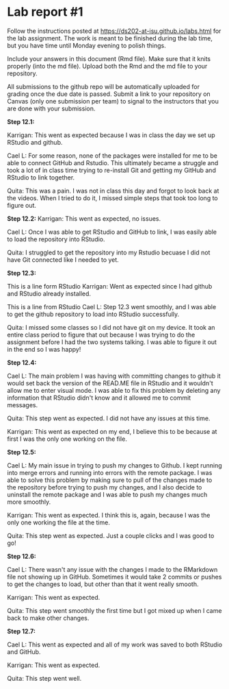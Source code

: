 <!-- README.md is generated from README.Rmd. Please edit the README.Rmd file -->

# Lab report #1

Follow the instructions posted at <https://ds202-at-isu.github.io/labs.html> for the lab assignment. The work is meant to be finished during the lab time, but you have time until Monday evening to polish things.

Include your answers in this document (Rmd file). Make sure that it knits properly (into the md file). Upload both the Rmd and the md file to your repository.

All submissions to the github repo will be automatically uploaded for grading once the due date is passed. Submit a link to your repository on Canvas (only one submission per team) to signal to the instructors that you are done with your submission.

**Step 12.1:**

Karrigan: This went as expected because I was in class the day we set up RStudio and github.

Cael L: For some reason, none of the packages were installed for me to be able to connect GitHub and Rstudio. This ultimately became a struggle and took a lot of in class time trying to re-install Git and getting my GitHub and RStudio to link together.

Quita: This was a pain. I was not in class this day and forgot to look back at the videos. When I tried to do it, I missed simple steps that took too long to figure out.

**Step 12.2:** Karrigan: This went as expected, no issues.

Cael L: Once I was able to get RStudio and GitHub to link, I was easily able to load the repository into RStudio.

Quita: I struggled to get the repository into my Rstudio becuase I did not have Git connected like I needed to yet.

**Step 12.3:**

This is a line form RStudio Karrigan: Went as expected since I had github and RStudio already installed.

This is a line from RStudio Cael L: Step 12.3 went smoothly, and I was able to get the github repository to load into RStudio successfully.

Quita: I missed some classes so I did not have git on my device. It took an entire class period to figure that out because I was trying to do the assignment before I had the two systems talking. I was able to figure it out in the end so I was happy!

**Step 12.4:**

Cael L: The main problem I was having with committing changes to github it would set back the version of the READ.ME file in RStudio and it wouldn't allow me to enter visual mode. I was able to fix this problem by deleting any information that RStudio didn't know and it allowed me to commit messages.

Quita: This step went as expected. I did not have any issues at this time.

Karrigan: This went as expected on my end, I believe this to be because at first I was the only one working on the file.

**Step 12.5:**

Cael L: My main issue in trying to push my changes to Github. I kept running into merge errors and running into errors with the remote package. I was able to solve this problem by making sure to pull of the changes made to the repository before trying to push my changes, and I also decide to uninstall the remote package and I was able to push my changes much more smoothly.

Karrigan: This went as expected. I think this is, again, because I was the only one working the file at the time.

Quita: This step went as expected. Just a couple clicks and I was good to go!

**Step 12.6:**

Cael L: There wasn't any issue with the changes I made to the RMarkdown file not showing up in GitHub. Sometimes it would take 2 commits or pushes to get the changes to load, but other than that it went really smooth.

Karrigan: This went as expected.

Quita: This step went smoothly the first time but I got mixed up when I came back to make other changes.

**Step 12.7:**

Cael L: This went as expected and all of my work was saved to both RStudio and GitHub.

Karrigan: This went as expected.

Quita: This step went well.
